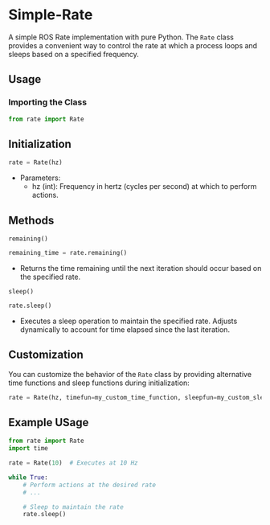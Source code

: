 # Simple-Rate
A simple ROS Rate implementation with pure Python. The ```Rate``` class provides a convenient way to control the rate at which a process loops and sleeps based on a specified frequency.
    
## Usage
### Importing the Class
```python
from rate import Rate
```    
    
## Initialization
```python
rate = Rate(hz)
```    
* Parameters:
    * hz (int): Frequency in hertz (cycles per second) at which to perform actions.

## Methods
```remaining()```
```python
remaining_time = rate.remaining()
```    
* Returns the time remaining until the next iteration should occur based on the specified rate.
    
```sleep()```
```python
rate.sleep()
```    
* Executes a sleep operation to maintain the specified rate. Adjusts dynamically to account for time elapsed since the last iteration.
    
## Customization
You can customize the behavior of the ```Rate``` class by providing alternative time functions and sleep functions during initialization:
```python
rate = Rate(hz, timefun=my_custom_time_function, sleepfun=my_custom_sleep_function)
```   
    
## Example USage
```python
from rate import Rate
import time

rate = Rate(10)  # Executes at 10 Hz

while True:
    # Perform actions at the desired rate
    # ...

    # Sleep to maintain the rate
    rate.sleep()
```